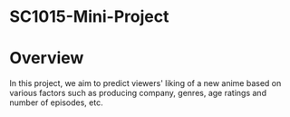 # SC1015-Mini-Project

# Overview
In this project, we aim to predict viewers' liking of a new anime based on various factors such as producing company, genres, age ratings and number of episodes, etc.
